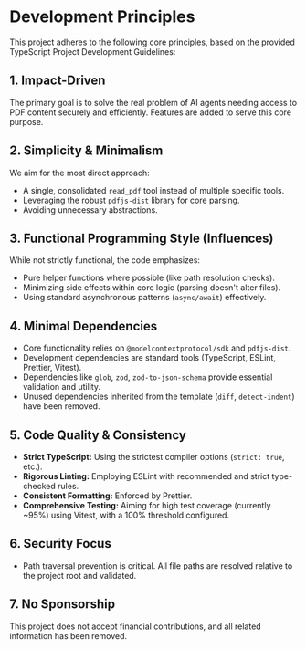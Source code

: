 # Development Principles

This project adheres to the following core principles, based on the provided TypeScript Project Development Guidelines:

## 1. Impact-Driven

The primary goal is to solve the real problem of AI agents needing access to PDF content securely and efficiently. Features are added to serve this core purpose.

## 2. Simplicity & Minimalism

We aim for the most direct approach:
- A single, consolidated `read_pdf` tool instead of multiple specific tools.
- Leveraging the robust `pdfjs-dist` library for core parsing.
- Avoiding unnecessary abstractions.

## 3. Functional Programming Style (Influences)

While not strictly functional, the code emphasizes:
- Pure helper functions where possible (like path resolution checks).
- Minimizing side effects within core logic (parsing doesn't alter files).
- Using standard asynchronous patterns (`async/await`) effectively.

## 4. Minimal Dependencies

- Core functionality relies on `@modelcontextprotocol/sdk` and `pdfjs-dist`.
- Development dependencies are standard tools (TypeScript, ESLint, Prettier, Vitest).
- Dependencies like `glob`, `zod`, `zod-to-json-schema` provide essential validation and utility.
- Unused dependencies inherited from the template (`diff`, `detect-indent`) have been removed.

## 5. Code Quality & Consistency

- **Strict TypeScript:** Using the strictest compiler options (`strict: true`, etc.).
- **Rigorous Linting:** Employing ESLint with recommended and strict type-checked rules.
- **Consistent Formatting:** Enforced by Prettier.
- **Comprehensive Testing:** Aiming for high test coverage (currently ~95%) using Vitest, with a 100% threshold configured.

## 6. Security Focus

- Path traversal prevention is critical. All file paths are resolved relative to the project root and validated.

## 7. No Sponsorship

This project does not accept financial contributions, and all related information has been removed.

